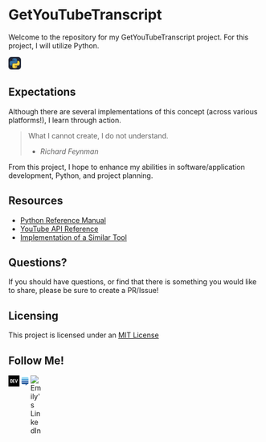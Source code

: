 # GetYouTubeTranscript
<html>
<p>
  Welcome to the repository for my GetYouTubeTranscript project. For this project, I will utilize Python.
  </p>
<p align="left">
  <img src="https://github.com/bit-bangin/.github/blob/fb09c56e1ba7d210b704aef4efd245c646fdc4d2/Python-Dark.svg" width="25"> </img>
  </p>
  </html>

## Expectations
<html>
  <p>
  Although there are several implementations of this concept (across various platforms!), I learn through action. 
  </p>
  </html>
  
> What I cannot create, I do not understand.
> 
> - *Richard Feynman*

<html>
  <p>
  From this project, I hope to enhance my abilities in software/application development, Python, and project planning.
  </p>
</html>

## Resources
- [Python Reference Manual](https://docs.python.org/3/reference/)
- [YouTube API Reference](https://developers.google.com/youtube/v3/docs)
- [Implementation of a Similar Tool](https://youtubetranscript.com/)

## Questions?
If you should have questions, or find that there is something you would like to share, please be sure to create a PR/Issue!

## Licensing
This project is licensed under an [MIT License](https://github.com/bit-bangin/GetYouTubeTranscript/blob/39c7ae7f056162e966d89d756306a06faf30ebf7/LICENSE)

## Follow Me!
<html>
<a href="https://dev.to/bitbanging">
  <img align="left" alt="Emily | DEV" width="22px" src="https://github.com/bit-bangin/.github/blob/213d2e11f821a71be9bf84ea674a3651caf48643/DEVlogo.svg" />
</a>

<a href="https://stackexchange.com/users/23465724/the-real-bit-bangin">
  <img align="left" alt="Connect on Stack Exchange" width="22px" src="https://github.com/bit-bangin/.github/blob/fb09c56e1ba7d210b704aef4efd245c646fdc4d2/stackExchangeLogo.svg" />
</a>

<a href="https://www.linkedin.com/in/emilycabaniss/">
  <img align="left" alt="Emily's LinkedIn" width="22px" src="https://raw.githubusercontent.com/peterthehan/peterthehan/master/assets/linkedin.svg" />
</a>
<br/>
</html>
